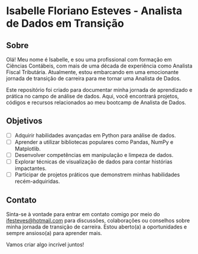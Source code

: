 # Isabelle Floriano Esteves - Analista de Dados em Transição

## Sobre

Olá! Meu nome é Isabelle, e sou uma profissional com formação em Ciências Contábeis, com mais de uma década de experiência como Analista Fiscal Tributária. Atualmente, estou embarcando em uma emocionante jornada de transição de carreira para me tornar uma Analista de Dados.

Este repositório foi criado para documentar minha jornada de aprendizado e prática no campo de análise de dados. Aqui, você encontrará projetos, códigos e recursos relacionados ao meu bootcamp de Analista de Dados.

## Objetivos

- [ ] Adquirir habilidades avançadas em Python para análise de dados.
- [ ] Aprender a utilizar bibliotecas populares como Pandas, NumPy e Matplotlib.
- [ ] Desenvolver competências em manipulação e limpeza de dados.
- [ ] Explorar técnicas de visualização de dados para contar histórias impactantes.
- [ ] Participar de projetos práticos que demonstrem minhas habilidades recém-adquiridas.

## Contato

Sinta-se à vontade para entrar em contato comigo por meio do ifesteves@hotmail.com para discussões, colaborações ou conselhos sobre minha jornada de transição de carreira. Estou aberto(a) a oportunidades e sempre ansioso(a) para aprender mais.

Vamos criar algo incrível juntos!

